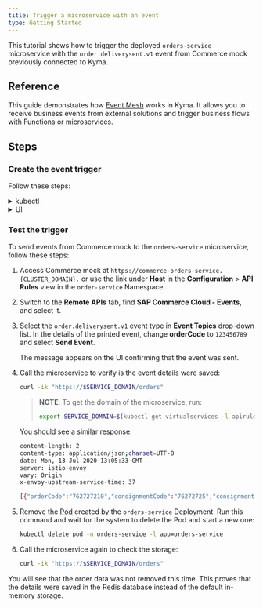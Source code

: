 ```yaml
---
title: Trigger a microservice with an event
type: Getting Started
---
```


This tutorial shows how to trigger the deployed `orders-service` microservice with the `order.deliverysent.v1` event from Commerce mock previously connected to Kyma.

## Reference

This guide demonstrates how [Event Mesh](/components/event-mesh/) works in Kyma. It allows you to receive business events from external solutions and trigger business flows with Functions or microservices.

## Steps

### Create the event trigger

Follow these steps:

<div tabs name="steps" group="trigger-microservice">
  <details>
  <summary label="kubectl">
  kubectl
  </summary>

1. Create the Trigger CR for the `orders-service` microservice to subscribe it to the `order.deliverysent.v1` event type from Commerce mock:

```bash
cat <<EOF | kubectl apply -f  -
apiVersion: eventing.knative.dev/v1alpha1
kind: Trigger
metadata:
  name: orders-service
  namespace: orders-service
spec:
  broker: default
  filter:
    attributes:
      eventtypeversion: v1
      source: commerce-mock
      type: order.deliverysent
  subscriber:
    ref:
      apiVersion: v1
      kind: Service
      name: orders-service
      namespace: orders-service
EOF
```

- **spec.filter.attributes.eventtypeversion** points to the specific event version. In this example, it is `v1`.
- **spec.filter.attributes.source** is taken from the name of the Application CR and specifies the source of events. In this example, it is `commerce-mock`.
- **spec.filter.attributes.type** points to the given event type to which you want to subscribe the microservice. In this example, it is `order.deliverysent`.

2. Check if the Trigger CR was created and is ready. Its status should be `True`:

   ```bash
   kubectl get trigger orders-service -n orders-service -o=jsonpath="{.status.conditions[2].status}"
   ```

   </details>
<details>
<summary label="ui">
UI
</summary>

1. Navigate to the `orders-service` Namespace view in the Console UI from the drop-down list in the top navigation panel.

2. Go to **Operation** > **Services** in the left navigation panel and navigate to `orders-service`.

3. Once in the service's details view, select **Add Event Trigger** in the **Event Triggers** section.

4. Find the `order.deliverysent` event type with the `v1` version from the `commerce-mock` application. Mark it on the list and select **Add**.

   The message appears on the UI confirming that the event trigger was created, and you will see it in the **Event Triggers** section of the service's details view.

  </details>
</div>


### Test the trigger

To send events from Commerce mock to the `orders-service` microservice, follow these steps:  

1. Access Commerce mock at `https://commerce-orders-service.{CLUSTER_DOMAIN}.` or use the link under **Host** in the **Configuration** > **API Rules** view in the `order-service` Namespace.

2. Switch to the **Remote APIs** tab, find **SAP Commerce Cloud - Events**, and select it.

3. Select the `order.deliverysent.v1` event type in **Event Topics** drop-down list. In the details of the printed event, change **orderCode** to `123456789` and select **Send Event**.

   The message appears on the UI confirming that the event was sent.

4. Call the microservice to verify is the event details were saved:

   ```bash
   curl -ik "https://$SERVICE_DOMAIN/orders"
   ```

   > **NOTE**: To get the domain of the microservice, run:
   >
   > ```bash
   > export SERVICE_DOMAIN=$(kubectl get virtualservices -l apirule.gateway.kyma-project.io/v1alpha1=orders-service.orders-service -n orders-service -o=jsonpath='{.items[*].spec.hosts[0]}')
   > ```

   You should see a similar response:

   ```bash
   content-length: 2
   content-type: application/json;charset=UTF-8
   date: Mon, 13 Jul 2020 13:05:33 GMT
   server: istio-envoy
   vary: Origin
   x-envoy-upstream-service-time: 37

   [{"orderCode":"762727210","consignmentCode":"76272725","consignmentStatus":"PICKUP_COMPLETE"}, {"orderCode":"123456789","consignmentCode":"76272725","consignmentStatus":"PICKUP_COMPLETE"}]
   ```

5. Remove the [Pod](https://kubernetes.io/docs/concepts/workloads/pods/) created by the `orders-service` Deployment. Run this command and wait for the system to delete the Pod and start a new one:

      ```bash
      kubectl delete pod -n orders-service -l app=orders-service
      ```

6. Call the microservice again to check the storage:

      ```bash
      curl -ik "https://$SERVICE_DOMAIN/orders"
      ```

You will see that the order data was not removed this time. This proves that the details were saved in the Redis database instead of the default in-memory storage.
